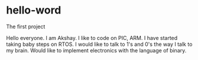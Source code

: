 # hello-word
The first project

Hello everyone.
I am Akshay. I like to code on PIC, ARM.
I have started taking baby steps on RTOS.
I would like to talk to 1's and 0's the way I talk to my brain.
Would like to implement electronics with the language of binary.

